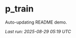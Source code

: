 # p_train

Auto-updating README demo.

<!--START_SECTION:status-->
_Last run: 2025-08-29 05:19 UTC_
<!--END_SECTION:status-->

















































































































































































































